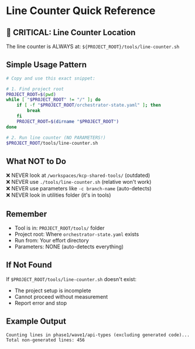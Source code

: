 # Line Counter Quick Reference

## 🚨 CRITICAL: Line Counter Location

The line counter is ALWAYS at: `${PROJECT_ROOT}/tools/line-counter.sh`

## Simple Usage Pattern

```bash
# Copy and use this exact snippet:

# 1. Find project root
PROJECT_ROOT=$(pwd)
while [ "$PROJECT_ROOT" != "/" ]; do
    if [ -f "$PROJECT_ROOT/orchestrator-state.yaml" ]; then
        break
    fi
    PROJECT_ROOT=$(dirname "$PROJECT_ROOT")
done

# 2. Run line counter (NO PARAMETERS!)
$PROJECT_ROOT/tools/line-counter.sh
```

## What NOT to Do

❌ NEVER look at `/workspaces/kcp-shared-tools/` (outdated)  
❌ NEVER use `./tools/line-counter.sh` (relative won't work)  
❌ NEVER use parameters like `-c branch-name` (auto-detects)  
❌ NEVER look in utilities folder (it's in tools)  

## Remember

- Tool is in: `PROJECT_ROOT/tools/` folder
- Project root: Where `orchestrator-state.yaml` exists
- Run from: Your effort directory
- Parameters: NONE (auto-detects everything)

## If Not Found

If `$PROJECT_ROOT/tools/line-counter.sh` doesn't exist:
- The project setup is incomplete
- Cannot proceed without measurement
- Report error and stop

## Example Output

```
Counting lines in phase1/wave1/api-types (excluding generated code)...
Total non-generated lines: 456
```